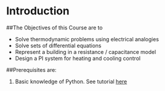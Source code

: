 # Introduction

##The Objectives of this Course are to
* Solve thermodynamic problems using electrical analogies
* Solve sets of differential equations
* Represent a building in a resistance / capacitance model
* Design a PI system for heating and cooling control


##Prerequisites are:
1) Basic knowledge of Python. See tutorial [here](https://www.codecademy.com/learn/python)



